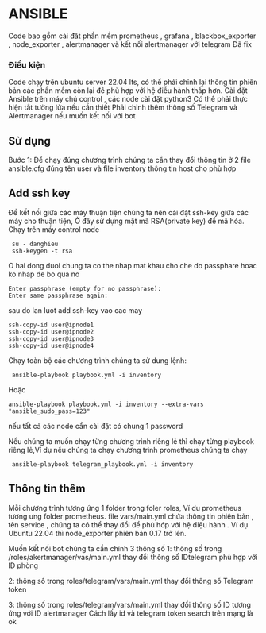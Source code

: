 # ANSIBLE
Code bao gồm cài đăt phần mềm prometheus , grafana , blackbox_exporter , node_exporter , alertmanager và kết nối alertmanager với telegram Đã fix
### Điều kiện
 Code chạy trên ubuntu server 22.04 lts, có thể phải chỉnh lại thông tin phiên bản các phần mềm còn lại để phù hợp với hệ điều hành thấp hơn.
 Cài đặt Ansible trên máy chủ control , các node cài đặt python3 
 Có thể phải thực hiện tắt tường lửa nếu cần thiết
 Phải chỉnh thêm thông số Telegram và Alertmanager nếu muốn kết nối với bot
## Sử dụng
Bước 1: Để chạy đúng chương trình chúng ta cần thay đổi thông tin ở 2 file ansible.cfg đúng tên user và file inventory thông tin host cho phù hợp
## Add ssh key
Để kết nối giữa các máy thuận tiện chúng ta nên cài đặt ssh-key giữa các máy cho thuận tiện, Ở đây sử dựng mật mã RSA(private key) để mã hóa. Chạy trên máy control node

```
 su - danghieu
 ssh-keygen -t rsa
```
O hai dong duoi chung ta co the nhap mat khau cho che do passphare hoac ko nhap de bo qua no
```
Enter passphrase (empty for no passphrase):
Enter same passphrase again:
```
sau do lan luot add ssh-key vao cac may 
```
ssh-copy-id user@ipnode1
ssh-copy-id user@ipnode2
ssh-copy-id user@ipnode3
ssh-copy-id user@ipnode4
```

Chạy toàn bộ các chương trình chúng ta sử dung lệnh:
``` 
 ansible-playbook playbook.yml -i inventory  
```
Hoặc
```
ansible-playbook playbook.yml -i inventory --extra-vars "ansible_sudo_pass=123"
```
nếu tất cả các node cần cài đặt có chung 1 password

Nếu chúng ta muốn chạy từng chương trình riêng lẻ thì chạy từng playbook riêng lẻ,Ví dụ nếu chúng ta chạy chương trình prometheus chúng ta chạy 
```
 ansible-playbook telegram_playbook.yml -i inventory 
```
## Thông tin thêm
Mỗi chương trình tương ứng 1 folder trong foler roles, Ví du prometheus tương ưng folder prometheus.
file vars/main.yml chứa thông tin phiên bản , tên service , chúng ta có thể thay đổi để phù hớp với hệ điệu hành . Ví dụ Ubuntu 22.04 thì node_exporter phiên bản 0.17 trở lên. 

Muốn kết nối bot chúng ta cần chỉnh 3 thông số
1: thông số trong /roles/akertmanager/vas/main.yml thay đổi thông số IDtelegram phù hợp với ID phòng 

2: thông số trong roles/telegram/vars/main.yml thay đổi thông số Telegram token

3:  thông số trong roles/telegram/vars/main.yml thay đổi thông số ID tương ứng với ID alertmanager
Cách lấy id và telegram token search trên mạng là ok
